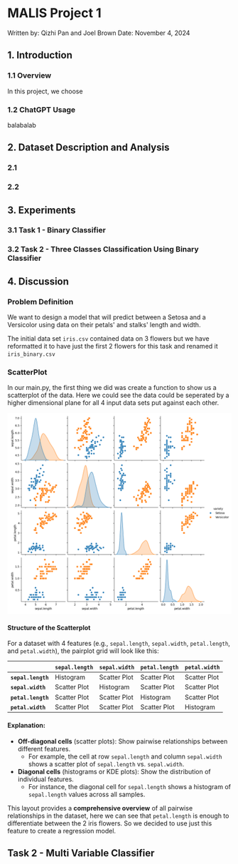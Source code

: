 # MALIS Project 1

Written by: Qizhi Pan and Joel Brown
Date: November 4, 2024
## 1. Introduction
### 1.1 Overview
In this project, we choose
### 1.2 ChatGPT Usage
balabalab
## 2. Dataset Description and Analysis
### 2.1
### 2.2
## 3. Experiments
### 3.1 Task 1 - Binary Classifier  
### 3.2 Task 2 - Three Classes Classification Using Binary Classifier  
## 4. Discussion
###  Problem Definition 
We want to design a model that will predict between a Setosa and a Versicolor using data on their petals' and stalks' length and width. 

The initial data set `iris.csv` contained data on 3 flowers but we have reformatted it to have just the first 2 flowers for this task and renamed it `iris_binary.csv`

### ScatterPlot

In our main.py, the first thing we did was create a function to show us a scatterplot of the data. Here we could see the data could be seperated by a higher dimensional plane for all 4 input data sets put against each other.

![Pairplot](/plots/binary/pairplot.png)

#### Structure of the Scatterplot

For a dataset with 4 features (e.g., `sepal.length`, `sepal.width`, `petal.length`, and `petal.width`), the pairplot grid will look like this:

|                   | `sepal.length` | `sepal.width`  | `petal.length`  | `petal.width`  |
|-------------------|----------------|----------------|-----------------|----------------|
| **`sepal.length`** | Histogram      | Scatter Plot   | Scatter Plot    | Scatter Plot   |
| **`sepal.width`**  | Scatter Plot   | Histogram      | Scatter Plot    | Scatter Plot   |
| **`petal.length`** | Scatter Plot   | Scatter Plot   | Histogram       | Scatter Plot   |
| **`petal.width`**  | Scatter Plot   | Scatter Plot   | Scatter Plot    | Histogram      |

#### Explanation:
- **Off-diagonal cells** (scatter plots): Show pairwise relationships between different features.  
  - For example, the cell at row `sepal.length` and column `sepal.width` shows a scatter plot of `sepal.length` vs. `sepal.width`.
- **Diagonal cells** (histograms or KDE plots): Show the distribution of individual features.
  - For instance, the diagonal cell for `sepal.length` shows a histogram of `sepal.length` values across all samples.

This layout provides a **comprehensive overview** of all pairwise relationships in the dataset, here we can see that `petal.length` is enough to differentiate between the 2 iris flowers. So we decided to use just this feature to create a regression model.



## Task 2 - Multi Variable Classifier 

